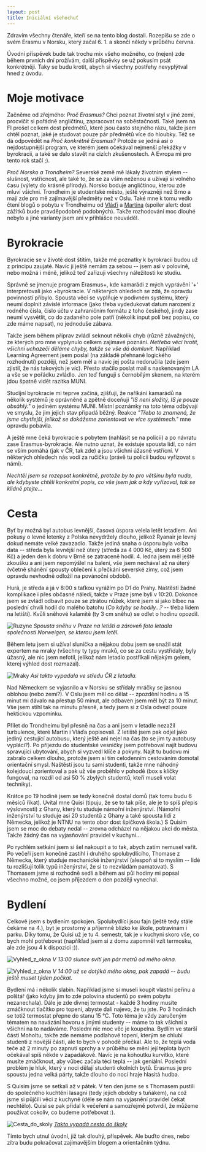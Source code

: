 ```yaml
---
layout: post
title: Iniciální všehochuť
---
```


Zdravím všechny čtenáře, kteří se na tento blog dostali. Rozepíšu se zde o svém Erasmu v Norsku, který začal 6. 1. a skončí někdy v průběhu června.

Úvodní příspěvek bude tak trochu mix všeho možného, co (nejen) zde během prvních dní prožívám, další příspěvky se už pokusím psát konkrétněji. Taky se budu krotit, abych si všechny postřehy nevyplýtval hned z úvodu.

# Moje motivace

Začněme od zřejmého: *Proč Erasmus?* Chci poznat životní styl v jiné zemi, procvičit si pořádně angličtinu, zapracovat na soběstačnosti. Také jsem na FI prošel celkem dost předmětů, které jsou často stejného rázu, takže jsem chtěl poznat, jaké je studovat pouze pár předmětů více do hloubky. Též se dá odpovědět na *Proč konkrétně Erasmus?* Protože se jedná asi o nejdostupnější program, ve kterém jsem očekával nejmenší překážky v byrokracii, a také se dalo stavět na cizích zkušenostech. A Evropa mi pro tento rok stačí ;).

*Proč Norsko a Trondheim?* Severské země mě lákaly životním stylem -- slušnost, vstřícnost, ale také to, že se za vším neženou a užívají si volného času (výlety do krásné přírody). Norsko boduje angličtinou, kterou zde mluví všichni. Trondheim je studentské město, ještě výrazněji než Brno a mají zde pro mě zajímavější předměty než v Oslu. Také mne k tomu vedlo čtení blogů o pobytu v Trondheimu od [Vláďi](https://paradise.fi.muni.cz/~xstill/norway/index.html) a [Martina](https://www.fi.muni.cz/~xukrop/norway/category/blog) (spoiler alert: dost zážitků bude pravděpodobně podobných). Takže rozhodování moc dlouhé nebylo a jiné varianty jsem ani v přihlášce neuváděl.

# Byrokracie

Byrokracie se v životě dost štítím, takže mé poznatky k byrokracii budou už z principu zaujaté. Navíc ji ještě nemám za sebou -- jsem asi v polovině, nebo možná i méně, jelikož teď zařizuji všechny náležitosti ke studiu.

Správně se jmenuje program Erasmus+, kde kamarádi z mých vyprávění '+' interpretovali jako +byrokracie. V některých ohledech se zdá, že opravdu povinností přibylo. Spousta věcí se vyplňuje v podivném systému, který neumí doplnit závislé informace (jako třeba vydedukovat datum narození z rodného čísla, číslo účtu v zahraničním formátu z toho českého), jindy zase neumí vysvětlit, co do zadaného pole patří (několik input polí bez popisu, co zde máme napsat), no jednoduše zábava.

Takže jsem během příprav zvládl seknout několik chyb (různě závažných), ze kterých pro mne vyplynulo celkem zajímavé poznání. *Netřeba věci hrotit, všichni uchazeči děláme chyby, takže se vše dá domluvit.* Například Learning Agreement jsem poslal (na základě přehnaně logického rozhodnutí) později, než jsem měl a navíc jej pošta nedoručila (zde jsem zjistil, že nás takových je víc). Přesto stačilo poslat mail s naskenovaným LA a vše se v pořádku zvládlo. Jen teď funguji s černobílým skenem, na kterém jdou špatně vidět razítka MUNI.

Studijní byrokracie mi teprve začíná, zjišťuji, že naříkání kamarádů na několik systémů je oprávněné a zpětně doceňuji *"IS není složitý, IS je pouze obsáhlý."* o jediném systému MUNI. Místní poznámky na toto téma odbývají ve smyslu, že jim jejich stav připadá běžný. Reakce *"Třeba to znamená, že jsme chytřejší, jelikož se dokážeme zorientovat ve více systémech."* mne opravdu pobavila.

A ještě mne čeká byrokracie s pobytem (nahlásit se na policii) a po návratu zase Erasmus-byrokracie. Ale nutno uznat, že existuje spousta lidí, co nám se vším pomáhá (jak v ČR, tak zde) a jsou všichni úžasně vstřícní. V některých ohledech nás vodí za ručičku (právě tu policii budou vyřizovat s námi).

*Nechtěl jsem se rozepsat konkrétně, protože by to pro většinu byla nuda, ale kdybyste chtěli konkrétní popis, co vše jsem jak a kdy vyřizoval, tak se klidně ptejte...*

# Cesta

Byť by možná byl autobus levnější, časová úspora velela letět letadlem. Ani pokusy o levné letenky z Polska nevydržely dlouho, jelikož Ryanair je levný dokud nemáte velké zavazadlo. Takže jediná snaha o úsporu byla volba data -- středa byla levnější než úterý (středa za 4 000 Kč, úterý za 6 500 Kč) a jeden den k dobru v Brně se zatraceně hodil. 4. ledna jsem měl ještě zkoušku a ani jsem nepomýšlel na balení, vše jsem nechával až na úterý (včetně shánění spousty oblečení k přečkání severské zimy, což jsem opravdu nevhodně odložil na povánoční období).

Hurá, je středa a já v 8:00 s taťkou vyrážím po D1 do Prahy. Naštěstí žádné komplikace i přes občasné náledí, takže v Praze jsme byli v 10:20. Dokonce jsem se zvládl odbavit pouze se ztrátou nůžek, které jsem si jako blbec na poslední chvíli hodil do malého batohu (*Co kdyby se hodily...?* -- třeba lidem na letišti). Kvůli sněhové kalamitě (ty 3 cm sněhu) se odlet o hodinu opozdil.

![Ruzyne](https://raw.githubusercontent.com/Bender250/bender250.github.io/master/images/init/_DSC4335.JPG)
*Spousta sněhu v Praze na letišti a zároveň foto letadla společnosti Norweigen, se kterou jsem letěl.*

Během letu jsem si užíval sluníčka a nějakou dobu jsem se snažil stát expertem na mraky (všechny ty typy mraků, co se za cestu vystřídaly, byly úžasný, ale nic jsem nefotil, jelikož nám letadlo postříkali nějakým gelem, kterej výhled dost rozmazal).

![Mraky](https://christmasisalwayscoming.files.wordpress.com/2013/05/p2050550.jpg)
*Asi takto vypadala ve středu ČR z letadla.*

Nad Německem se vyjasnilo a v Norsku se střídaly mráčky se jasnou oblohou (nebo zemí?). V Oslu jsem měl co dělat -- zpozdění hodinu a 15 minut mi dávalo na přestup 50 minut, ale odbaven jsem měl být za 10 minut. Vše jsem stihl tak na minutu přesně, a tedy jsem si z Osla odvezl pouze hektickou vzpomínku.

Přílet do Trondheimu byl přesně na čas a ani jsem v letadle nezažil turbulence, které Martin i Vláďa popisovali. Z letiště jsem pak odjel jako jediný cestující autobusu, který ještě ani nejel na čas (to se jim ty autobusy vyplácí?). Po příjezdu do studentské vesničky jsem potřeboval najít budovu spravující ubytování, abych si vyzvedl klíče a pokyny. Najít tu budovu mi zabralo celkem dlouho, protože jsem si tím celodenním cestováním domotal orientační smysl. Naštěstí jsou tu samí studenti, takže mne náhodný kolejdoucí zorientoval a pak už vše proběhlo v pohodě (box s klíčky fungoval, na rozdíl od asi 50 % zbylých studentů, kteří museli volat techniky).

Krátce po 19 hodině jsem se tedy konečně dostal domů (tak tomu budu 6 měsíců říkat). Uvítal mne Quisi (tipuju, že se to tak píše, ale je to spíš přepis výslovnosti) z Ghany, který tu studuje námořní inženýrství. (Námořní inženýrství tu studuje asi 20 studentů z Ghany a také spousta lidí z Německa, jelikož je NTNU na tento obor dost špičková škola.) S Quisim jsem se moc do debaty nedal -- zrovna odcházel na nějakou akci do města. Takže žádný čas na vyjasňování pravidel v kuchyni...

Po rychlém setkání jsem si šel nakoupit a to tak, abych zatím nemusel vařit. Po večeři jsem konečně zastihl i druhého spolubydlícího, Thomase z Německa, který studuje mechanické inženýrství (alespoň si to myslím -- lidé tu rozlišují tolik typů inženýrství, že si to nezvládám pamatovat). S Thomasem jsme si rozhodně sedli a během asi půl hodiny mi popsal všechno možné, co jsem příjezdem o den později vynechal.

# Bydlení

Celkově jsem s bydlením spokojen. Spolubydlící jsou fajn (ještě tedy stále čekáme na 4.), byt je prostorný a příjemně blízko ke škole, potravinám i parku. Díky tomu, že Quisi už je tu 4. semestr, tak je v kuchyni skoro vše, co bych mohl potřebovat (například jsem si z domu zapomněl vzít termosku, ale zde jsou 4 k dispozici :)).

![Vyhled_z_okna](https://raw.githubusercontent.com/Bender250/bender250.github.io/master/images/init/_DSC4385.JPG)
*V 13:00 slunce svítí jen pár metrů od mého okna.*

![Vyhled_z_okna](https://raw.githubusercontent.com/Bender250/bender250.github.io/master/images/init/_DSC4386.JPG)
*V 14:00 už se dotýká mého okna, pak zapadá -- budu ještě muset týden počkat.*

Bydlení má i několik slabin. Například jsme si museli koupit vlastní peřinu a polštář (jako kdyby jim to zde polovina studentů po svém pobytu nezanechala). Dále je zde divnej termostat - každé 3 hodiny musíte zmáčknout tlačítko pro topení, abyste dali najevo, že tu jste. Po 3 hodinách se totiž termostat přepne do stanu 15 °C. Toto téma je vždy zaručeným tématem na navázání hovoru s jinými studenty -- máme to tak všichni a všichni na to nadáváme. Poslední nic moc věc je koupelna. Bydlím ve starší části Moholtu, takže zde nemáme podlahové topení, kterým se chlubí studenti z novější části, ale to bych v pohodě přečkal. Ale to, že teplá voda teče až 2 minuty po zapnutí sprchy a v průběhu se mění její teplota bych očekával spíš někde v zapadákově. Navíc je na kohoutku kurvítko, které musíte zmáčknout, aby vůbec začala téci teplá -- jak geniální. Poslední problém je hluk, který v noci dělají studenti okolních bytů. Erasmus je pro spoustu jedna velká párty, takže dlouho do noci hraje hlasitá hudba.

S Quisim jsme se setkali až v pátek. V ten den jsme se s Thomasem pustili do společného kuchtění lasagní (tedy jejich obdoby s tuňákem), na což jsme si půjčili věci z kuchyně (déle se nám na vyjasnění pravidel čekat nechtělo). Quisi se pak přidal k večeření a samozřejmě potvrdil, že můžeme používat cokoliv, co budeme potřebovat :).

![Cesta_do_skoly](https://raw.githubusercontent.com/Bender250/bender250.github.io/master/images/init/moholt_to_ntnu.png)
[*Takto vypadá cesta do školy*](https://goo.gl/maps/SrmYNyq7v3x)

Tímto bych utnul úvodní, již tak dlouhý, příspěvek. Ale buďto dnes, nebo zítra budu pokračovat zajímavějším blogem a orientačním týdnu.
